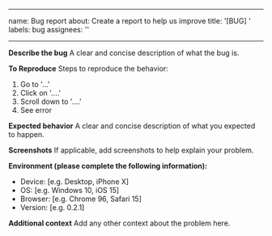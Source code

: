 
---
name: Bug report
about: Create a report to help us improve
title: '[BUG] '
labels: bug
assignees: ''

---

**Describe the bug**
A clear and concise description of what the bug is.

**To Reproduce**
Steps to reproduce the behavior:
1. Go to '...'
2. Click on '....'
3. Scroll down to '....'
4. See error

**Expected behavior**
A clear and concise description of what you expected to happen.

**Screenshots**
If applicable, add screenshots to help explain your problem.

**Environment (please complete the following information):**
 - Device: [e.g. Desktop, iPhone X]
 - OS: [e.g. Windows 10, iOS 15]
 - Browser: [e.g. Chrome 96, Safari 15]
 - Version: [e.g. 0.2.1]

**Additional context**
Add any other context about the problem here.
